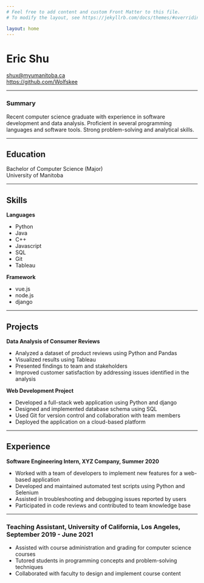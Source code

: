 ```yaml
---
# Feel free to add content and custom Front Matter to this file.
# To modify the layout, see https://jekyllrb.com/docs/themes/#overriding-theme-defaults

layout: home
---
```

# Eric Shu
shux@myumanitoba.ca  
https://github.com/Wolfskee  

---

### Summary  
Recent computer science graduate with experience in software development and data analysis. Proficient in several programming languages and software tools. Strong problem-solving and analytical skills.   

---
## Education

Bachelor of Computer Science (Major)  
University of Manitoba   

---
## Skills
**Languages**
- Python
- Java
- C++
- Javascript
- SQL
- Git
- Tableau  

**Framework**
- vue.js
- node.js
- django   
---
## Projects
**Data Analysis of Consumer Reviews**

- Analyzed a dataset of product reviews using Python and Pandas
- Visualized results using Tableau
- Presented findings to team and stakeholders
- Improved customer satisfaction by addressing issues identified in the analysis

**Web Development Project**

- Developed a full-stack web application using Python and django
- Designed and implemented database schema using SQL
- Used Git for version control and collaboration with team members
- Deployed the application on a cloud-based platform   
---
## Experience

**Software Engineering Intern, XYZ Company, Summer 2020**

- Worked with a team of developers to implement new features for a web-based application
- Developed and maintained automated test scripts using Python and Selenium
- Assisted in troubleshooting and debugging issues reported by users
- Participated in code reviews and contributed to team knowledge base   
---
### Teaching Assistant, University of California, Los Angeles, September 2019 - June 2021

- Assisted with course administration and grading for computer science courses
- Tutored students in programming concepts and problem-solving techniques
- Collaborated with faculty to design and implement course content
